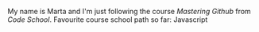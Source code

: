 My name is Marta and I'm just following the course *Mastering Github* from *Code School*.
Favourite course school path so far: Javascript
